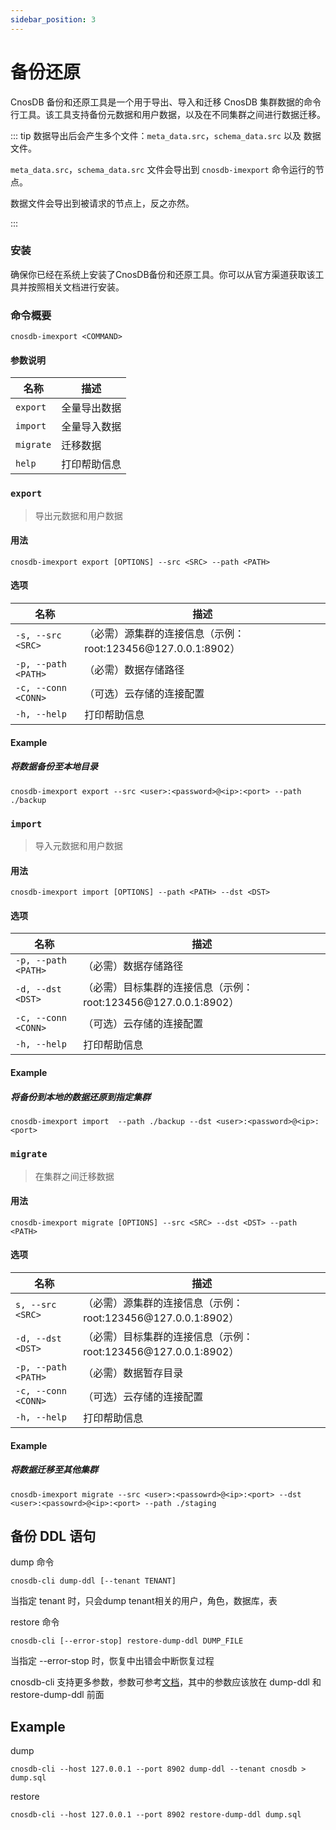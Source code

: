 ```yaml
---
sidebar_position: 3
---
```


# 备份还原

CnosDB 备份和还原工具是一个用于导出、导入和迁移 CnosDB 集群数据的命令行工具。该工具支持备份元数据和用户数据，以及在不同集群之间进行数据迁移。

::: tip
数据导出后会产生多个文件：`meta_data.src`，`schema_data.src` 以及 数据文件。

`meta_data.src`，`schema_data.src` 文件会导出到 `cnosdb-imexport` 命令运行的节点。

数据文件会导出到被请求的节点上，反之亦然。

:::

### 安装

确保你已经在系统上安装了CnosDB备份和还原工具。你可以从官方渠道获取该工具并按照相关文档进行安装。

### 命令概要

`cnosdb-imexport <COMMAND>`

#### 参数说明

| 名称        | 描述     |
| --------- | ------ |
| `export`  | 全量导出数据 |
| `import`  | 全量导入数据 |
| `migrate` | 迁移数据   |
| `help`    | 打印帮助信息 |

### `export`

> 导出元数据和用户数据

#### 用法

```shell
cnosdb-imexport export [OPTIONS] --src <SRC> --path <PATH>
```

#### 选项

| 名称                  | 描述                                           |
| ------------------- | -------------------------------------------- |
| `-s, --src <SRC>`   | （必需）源集群的连接信息（示例：root:123456\@127.0.0.1:8902） |
| `-p, --path <PATH>` | （必需）数据存储路径                                   |
| `-c, --conn <CONN>` | （可选）云存储的连接配置                                 |
| `-h, --help`        | 打印帮助信息                                       |

#### Example

##### 将数据备份至本地目录

```shell
cnosdb-imexport export --src <user>:<password>@<ip>:<port> --path ./backup
```

### `import`

> 导入元数据和用户数据

#### 用法

```shell
cnosdb-imexport import [OPTIONS] --path <PATH> --dst <DST>
```

#### 选项

| 名称                  | 描述                                            |
| ------------------- | --------------------------------------------- |
| `-p, --path <PATH>` | （必需）数据存储路径                                    |
| `-d, --dst <DST>`   | （必需）目标集群的连接信息（示例：root:123456\@127.0.0.1:8902） |
| `-c, --conn <CONN>` | （可选）云存储的连接配置                                  |
| `-h, --help`        | 打印帮助信息                                        |

#### Example

##### 将备份到本地的数据还原到指定集群

```shell
cnosdb-imexport import  --path ./backup --dst <user>:<password>@<ip>:<port>
```

#####

### `migrate`

> 在集群之间迁移数据

#### 用法

```shell
cnosdb-imexport migrate [OPTIONS] --src <SRC> --dst <DST> --path <PATH>
```

#### 选项

| 名称                  | 描述                                            |
| ------------------- | --------------------------------------------- |
| `s, --src <SRC>`    | （必需）源集群的连接信息（示例：root:123456\@127.0.0.1:8902）  |
| `-d, --dst <DST>`   | （必需）目标集群的连接信息（示例：root:123456\@127.0.0.1:8902） |
| `-p, --path <PATH>` | （必需）数据暂存目录                                    |
| `-c, --conn <CONN>` | （可选）云存储的连接配置                                  |
| `-h, --help`        | 打印帮助信息                                        |

#### Example

##### 将数据迁移至其他集群

```shell
cnosdb-imexport migrate --src <user>:<passowrd>@<ip>:<port> --dst <user>:<passowrd>@<ip>:<port> --path ./staging
```

## 备份 DDL 语句

dump 命令

```shell
cnosdb-cli dump-ddl [--tenant TENANT]
```

当指定 tenant 时，只会dump tenant相关的用户，角色，数据库，表

restore 命令

```shell
cnosdb-cli [--error-stop] restore-dump-ddl DUMP_FILE
```

当指定 --error-stop 时，恢复中出错会中断恢复过程

cnosdb-cli 支持更多参数，参数可参考[文档](../reference/tools.md#客户端命令行程序)，其中的参数应该放在 dump-ddl 和
restore-dump-ddl 前面

## Example

dump

```shell
cnosdb-cli --host 127.0.0.1 --port 8902 dump-ddl --tenant cnosdb > dump.sql
```

restore

```shell
cnosdb-cli --host 127.0.0.1 --port 8902 restore-dump-ddl dump.sql
```
